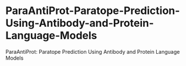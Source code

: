 # ParaAntiProt-Paratope-Prediction-Using-Antibody-and-Protein-Language-Models
ParaAntiProt: Paratope Prediction Using Antibody and Protein Language Models
